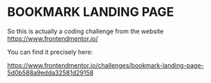 # BOOKMARK LANDING PAGE

So this is actually a coding challenge from the website https://www.frontendmentor.io/

You can find it precisely here:

https://www.frontendmentor.io/challenges/bookmark-landing-page-5d0b588a9edda32581d29158

